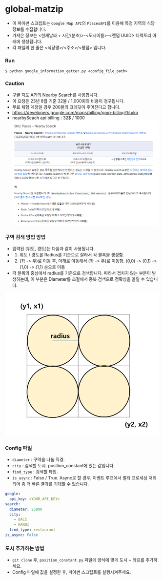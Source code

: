 # global-matzip
- 이 파이썬 스크립트는 `Google Map API`의 `PlacesAPI`를 이용해 특정 지역의 식당 정보를 수집합니다. 
- 가져온 정보는 <현재날짜 + 시간(분초)>-<도시이름>-<랜덤 UUID> 디렉토리 아래에 생성됩니다.
- 각 파일의 한 줄은 <식당명>/<주소>/<평점> 입니다.

### Run
```shell
$ python google_information_getter.py <config_file_path>
```

### Caution
- 구글 지도 API의 Nearby Search를 사용합니다.
- 이 요청은 23년 8월 기준 32불 / 1,000회의 비용이 청구됩니다.
- 무료 체험 계정일 경우 200불의 크레딧이 주어진다고 합니다.
- https://developers.google.com/maps/billing/gmp-billing?hl=ko
- nearbySeach api billing : 32$ / 1000
![img.png](img.png)


### 구역 검색 방법 방법
- 입력된 (위도, 경도)는 다음과 같이 사용됩니다.
- 1. 위도 / 경도를 Radius를 기준으로 잘라서 각 블록을 생성함. 
- 2. (좌 -> 우)로 이동 후, 아래로 이동해서 (좌 -> 우)로 이동함. (0,0) -> (0,1) -> (1,0) -> (1,1) 순으로 이동
- 각 블록의 중심에서 radius를 기준으로 검색합니다. 따라서 겹치지 않는 부분이 발생하는데, 이 부분은 Diameter를 조절해서 중복 검색으로 정확성을 올릴 수 있습니다. 
         
![img_2.png](img_2.png)





### Config 파일
- `diameter` : 구역을 나눌 직경. 
- `city` : 검색할 도시. position_constant에 있는 값입니다. 
- `find_type` : 검색할 타입. 
- `is_async` : False / True. Async로 할 경우, 이벤트 루프에서 멀티 프로세싱 처리되어 좀 더 빠른 결과를 기대할 수 있습니다. 
```yaml
google:
  api_key: <YOUR_API_KEY>
search:
  diameter: 25000
  city:
    - BALI
    - HANOI
  find_type: restaurant
is_async: False

```

### 도시 추가하는 방법
- `git clone` 후, `position_constant.py` 파일에 양식에 맞게 도시 + 좌표를 추가하세요.
- Config 파일에 값을 설정한 후, 파이썬 스크립트를 실행시켜주세요.

